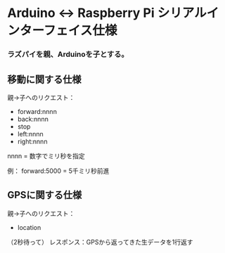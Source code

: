 # Arduino <-> Raspberry Pi シリアルインターフェイス仕様

### ラズパイを親、Arduinoを子とする。

## 移動に関する仕様

親→子へのリクエスト：

* forward:nnnn
* back:nnnn
* stop
* left:nnnn
* right:nnnn

nnnn = 数字でミリ秒を指定

例： forward:5000 = 5千ミリ秒前進



## GPSに関する仕様

親→子へのリクエスト：

* location

（2秒待って）
レスポンス：GPSから返ってきた生データを1行返す

